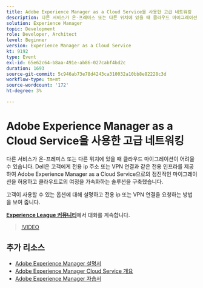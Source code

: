 ```yaml
---
title: Adobe Experience Manager as a Cloud Service을 사용한 고급 네트워킹
description: 다른 서비스가 온-프레미스 또는 다른 위치에 있을 때 클라우드 마이그레이션이 어려울 수 있습니다. Dell은 고객에게 전용 ip 주소 또는 VPN 연결과 같은 전용 인프라를 제공하여 Adobe Experience Manager as a Cloud Service으로의 점진적인 마이그레이션을 허용하고 클라우드로의 여정을 가속화하는 솔루션을 구축했습니다.
solution: Experience Manager
topic: Development
role: Developer, Architect
level: Beginner
version: Experience Manager as a Cloud Service
kt: 9192
type: Event
exl-id: 65e62c64-b8aa-491e-ab86-027cabf4bd2c
duration: 1693
source-git-commit: 5c946ab73e78d4243ca310032a10bb8e82228c3d
workflow-type: tm+mt
source-wordcount: '172'
ht-degree: 3%

---
```


# Adobe Experience Manager as a Cloud Service을 사용한 고급 네트워킹

다른 서비스가 온-프레미스 또는 다른 위치에 있을 때 클라우드 마이그레이션이 어려울 수 있습니다.  Dell은 고객에게 전용 ip 주소 또는 VPN 연결과 같은 전용 인프라를 제공하여 Adobe Experience Manager as a Cloud Service으로의 점진적인 마이그레이션을 허용하고 클라우드로의 여정을 가속화하는 솔루션을 구축했습니다.

고객이 사용할 수 있는 옵션에 대해 설명하고 전용 ip 또는 VPN 연결을 요청하는 방법을 보여 줍니다.

**[Experience League 커뮤니티](https://adobe.ly/3EUTdAo)**&#x200B;에서 대화를 계속합니다.

>[!VIDEO](https://video.tv.adobe.com/v/337898/?quality=12&learn=on&hidetitle=true)

## 추가 리소스

- [Adobe Experience Manager 설명서](https://experienceleague.adobe.com/docs/experience-manager-cloud-service.html?lang=ko)
- [Adobe Experience Manager Cloud Service 개요](https://experienceleague.adobe.com/docs/experience-manager-cloud-service/overview/home.html?lang=ko)
- [Adobe Experience Manager 자습서](https://experienceleague.adobe.com/docs/experience-manager-tutorials.html?lang=ko)
